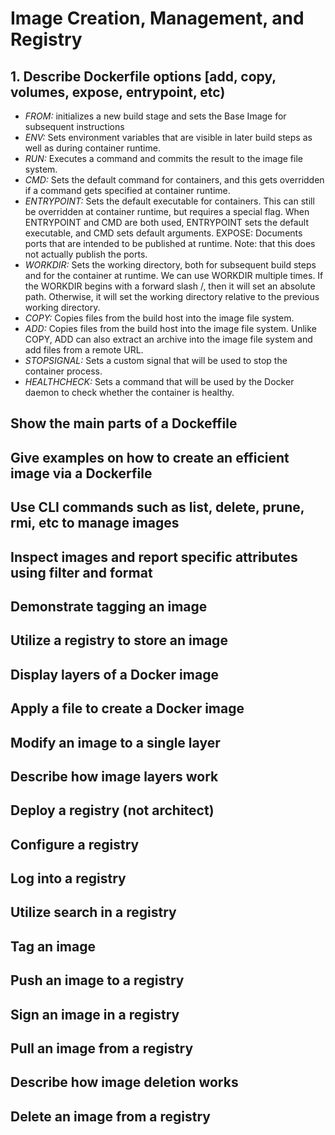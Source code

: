 # Image Creation, Management, and Registry


## 1. Describe Dockerfile options [add, copy, volumes, expose, entrypoint, etc)
- *FROM:*   initializes a new build stage and sets the Base Image for subsequent instructions
- *ENV:*  Sets environment variables that are visible in later build steps as well as during container runtime.
- *RUN:*  Executes a command and commits the result to the image file system.
- *CMD:*  Sets the default command for containers, and this gets overridden if a command gets specified at container runtime.
- *ENTRYPOINT:*  Sets the default executable for containers. This can still be overridden at container runtime, but requires a special flag. When ENTRYPOINT and CMD are both used, ENTRYPOINT sets the default executable, and CMD sets default arguments.
EXPOSE: Documents ports that are intended to be published at runtime.
Note: that this does not actually publish the ports.
- *WORKDIR:* Sets the working directory, both for subsequent build steps and for the container at runtime. We can use WORKDIR multiple times. If the WORKDIR begins with a forward slash /, then it will set an absolute path. Otherwise, it will set the working directory relative to the previous working directory.
- *COPY:* Copies files from the build host into the image file system.
- *ADD:* Copies files from the build host into the image file system. Unlike COPY, ADD can also extract an archive into the image file system and add files from a remote URL.
- *STOPSIGNAL:* Sets a custom signal that will be used to stop the container process.
- *HEALTHCHECK:* Sets a command that will be used by the Docker daemon to check whether the container is healthy.

## Show the main parts of a Dockeffile


## Give examples on how to create an efficient image via a Dockerfile


## Use CLI commands such as list, delete, prune, rmi, etc to manage images


## Inspect images and report specific attributes using filter and format


## Demonstrate tagging an image


## Utilize a registry to store an image


## Display layers of a Docker image


## Apply a file to create a Docker image


## Modify an image to a single layer



## Describe how image layers work



## Deploy a registry (not architect)


## Configure a registry


## Log into a registry


## Utilize search in a registry


## Tag an image


## Push an image to a registry


## Sign an image in a registry


## Pull an image from a registry


## Describe how image deletion works


## Delete an image from a registry
